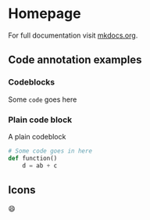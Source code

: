 # Homepage

For full documentation visit [mkdocs.org](https://www.mkdocs.org).

## Code annotation examples

### Codeblocks 

Some `code` goes here

### Plain code block 

A plain codeblock
``` py title="function_example.py"
# Some code goes in here
def function()
    d = ab + c 
```

## Icons 
:smile: